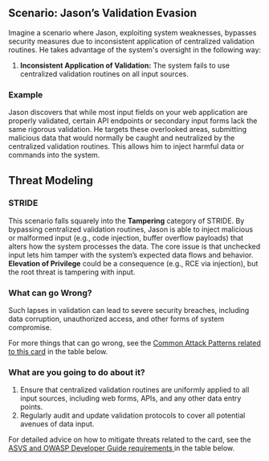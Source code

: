 ## Scenario: Jason’s Validation Evasion

Imagine a scenario where Jason, exploiting system weaknesses, bypasses security measures due to inconsistent application of centralized validation routines. He takes advantage of the system's oversight in the following way:

1. **Inconsistent Application of Validation:** The system fails to use centralized validation routines on all input sources.

### Example

Jason discovers that while most input fields on your web application are properly validated, certain API endpoints or secondary input forms lack the same rigorous validation. He targets these overlooked areas, submitting malicious data that would normally be caught and neutralized by the centralized validation routines. This allows him to inject harmful data or commands into the system.

## Threat Modeling

### STRIDE

This scenario falls squarely into the **Tampering** category of STRIDE.
By bypassing centralized validation routines, Jason is able to inject malicious or malformed input (e.g., code injection, buffer overflow payloads) that alters how the system processes the data. The core issue is that unchecked input lets him tamper with the system’s expected data flows and behavior. **Elevation of Privilege** could be a consequence (e.g., RCE via injection), but the root threat is tampering with input.

### What can go Wrong?

Such lapses in validation can lead to severe security breaches, including data corruption, unauthorized access, and other forms of system compromise.

For more things that can go wrong, see the [Common Attack Patterns related to this card](#mapping 'Common Attack Patterns related to this card [internal]') in the table below.

### What are you going to do about it?

1. Ensure that centralized validation routines are uniformly applied to all input sources, including web forms, APIs, and any other data entry points.
2. Regularly audit and update validation protocols to cover all potential avenues of data input.

For detailed advice on how to mitigate threats related to the card, see the [ASVS and OWASP Developer Guide requirements ](#mapping 'ASVS and OWASP Developer Guide requirements [internal]') in the table below.
